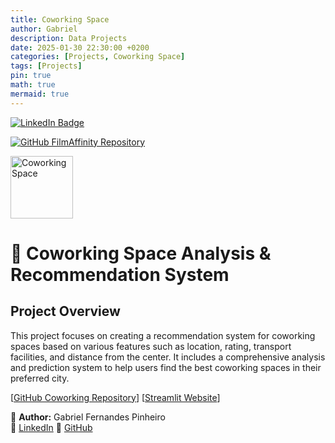 ```yaml
---
title: Coworking Space
author: Gabriel
description: Data Projects
date: 2025-01-30 22:30:00 +0200
categories: [Projects, Coworking Space]
tags: [Projects]
pin: true
math: true
mermaid: true
---
```

[![LinkedIn Badge](https://img.shields.io/badge/LinkedIn-Profile-informational?style=flat&logo=linkedin&logoColor=white&color=0D76A8)](https://www.linkedin.com/in/gabriel-fernandes-pinheiro/)

[![GitHub FilmAffinity Repository](https://img.shields.io/badge/GitHub-100000?style=for-the-badge&logo=github&logoColor=white)](https://github.com/GabrielFersPin/Coworking.git)

<a href="https://github.com/GabrielFersPin/Coworking.git" target="_blank">
    <img align="center" src="https://www.freepik.com/free-vector/coworking-space-illustration-with-people-working-together_12150865.htm?auto=compress&cs=tinysrgb&w=1260&h=750&dpr=2" alt="Coworking Space" height="100" />
</a>

# 🏢 Coworking Space Analysis & Recommendation System

## Project Overview

This project focuses on creating a recommendation system for coworking spaces based on various features such as location, rating, transport facilities, and distance from the center. It includes a comprehensive analysis and prediction system to help users find the best coworking spaces in their preferred city.


[[GitHub Coworking Repository](https://github.com/GabrielFersPin/Coworking.git)]
[[Streamlit Website](https://gabrielferspin-coworking-app-kfmulc.streamlit.app/)]

📌 **Author:** Gabriel Fernandes Pinheiro  
🔗 [LinkedIn](https://www.linkedin.com/in/gabriel-fernandes-pinheiro) 
🔗 [GitHub](https://github.com/gabriel-pinheiro)

